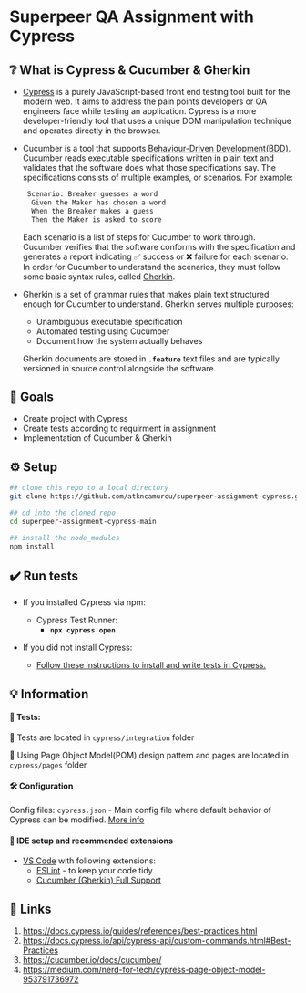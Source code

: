 # Superpeer QA Assignment with Cypress

## :grey_question: What is Cypress & Cucumber & Gherkin
- [Cypress](https://www.cypress.io/) is a purely JavaScript-based front end testing tool built for the modern web. It aims to address the pain points developers or QA engineers face while testing an application.
  Cypress is a more developer-friendly tool that uses a unique DOM manipulation technique and operates directly in the browser.

- Cucumber is a tool that supports [Behaviour-Driven Development(BDD)](https://cucumber.io/docs/bdd).
  Cucumber reads executable specifications written in plain text and validates that the software does what those specifications say.
  The specifications consists of multiple examples, or scenarios. For example:
  ```bash
   Scenario: Breaker guesses a word
    Given the Maker has chosen a word
    When the Breaker makes a guess
    Then the Maker is asked to score
  ```
  Each scenario is a list of steps for Cucumber to work through. 
  Cucumber verifies that the software conforms with the specification and generates a report indicating ✅ success or ❌ failure for each scenario.
  In order for Cucumber to understand the scenarios, they must follow some basic syntax rules, called [Gherkin](https://cucumber.io/docs/gherkin/).

- Gherkin is a set of grammar rules that makes plain text structured enough for Cucumber to understand. Gherkin serves multiple purposes:
    - Unambiguous executable specification
    - Automated testing using Cucumber
    - Document how the system actually behaves
    
  Gherkin documents are stored in **`.feature`** text files and are typically versioned in source control alongside the software.
  

## :goal_net: Goals
- Create project with Cypress
- Create tests according to requirment in assignment
- Implementation of Cucumber & Gherkin


## :gear: Setup

 ```bash
 ## clone this repo to a local directory
 git clone https://github.com/atkncamurcu/superpeer-assignment-cypress.git
 
 ## cd into the cloned repo
 cd superpeer-assignment-cypress-main
 
 ## install the node_modules
 npm install
```


## :heavy_check_mark: Run tests

- If you installed Cypress via npm: 
    - Cypress Test Runner:
      - **`npx cypress open`**
   
- If you did not install Cypress:
    - [Follow these instructions to install and write tests in Cypress.](https://on.cypress.io/installing-cypress)

## :bulb: Information
#### :test_tube: Tests:
:file_folder: Tests are located in `cypress/integration` folder

:file_folder: Using Page Object Model(POM) design pattern and pages are located in `cypress/pages` folder 

#### :hammer_and_wrench: Configuration

Config files:
`cypress.json` - Main config file where default behavior of Cypress can be modified. [More info](https://docs.cypress.io/guides/references/configuration#cypress-json)


#### :diamond_shape_with_a_dot_inside: IDE setup and recommended extensions
- [VS Code](https://code.visualstudio.com/download) with following extensions:
    - [ESLint](https://marketplace.visualstudio.com/items?itemName=dbaeumer.vscode-eslint) - to keep your code tidy
    - [Cucumber (Gherkin) Full Support](https://marketplace.visualstudio.com/items?itemName=alexkrechik.cucumberautocomplete)


## :link: Links
1. https://docs.cypress.io/guides/references/best-practices.html
2. https://docs.cypress.io/api/cypress-api/custom-commands.html#Best-Practices
3. https://cucumber.io/docs/cucumber/
4. https://medium.com/nerd-for-tech/cypress-page-object-model-953791736972
